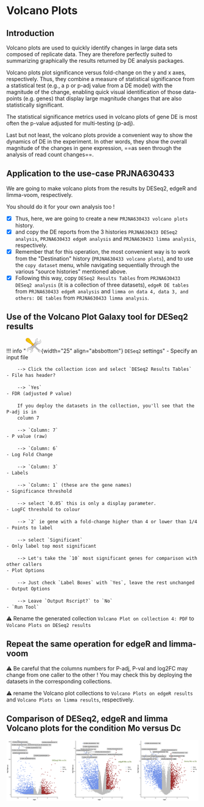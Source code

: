 # Volcano Plots

## Introduction
Volcano plots are used to quickly identify changes in large data sets composed of
replicate data. They are therefore perfectly suited to summarizing graphically the results
returned by DE analysis packages.

Volcano plots plot significance versus fold-change on the y and x axes, respectively. Thus,
they combine a measure of statistical significance from a statistical test (e.g., a p or 
p-adj value from a DE model) with the magnitude of the change, enabling quick visual
identification of those data-points (e.g. genes) that display large magnitude changes
that are also statistically significant.

The statistical significance metrics used in volcano plots of gene DE is most often the
p-value adjusted for multi-testing (p-adj).

Last but not least, the volcano plots provide a convenient way to show the dynamics of DE
in the experiment. In other words, they show the overall magnitude of the changes in gene
expression, ==as seen through the analysis of read count changes==.

## Application to the use-case PRJNA630433

We are going to make volcano plots from the results by DESeq2, edgeR and limma-voom,
respectively.

You should do it for your own analysis too !

- [x] Thus, here, we are going to create a new `PRJNA630433 volcano plots` history.
- [x] and copy the DE reports from the 3 histories `PRJNA630433 DESeq2 analysis`,
  `PRJNA630433 edgeR analysis` and `PRJNA630433 limma analysis`, respectively.
- [x] Remember that for this operation, the most convenient way is to work from the
  "Destination" history (`PRJNA630433 volcano plots`), and to use the `copy dataset` menu,
  while navigating sequentially through the various "source histories" mentioned above.
- [x] Following this way, copy `DESeq2 Results Tables` from `PRJNA630433 DESeq2 analysis`
  (it is a collection of three datasets), `edgeR DE tables` from `PRJNA630433 edgeR analysis`
  and `limma on data 4, data 3, and others: DE tables` from `PRJNA630433 limma analysis`.

## Use of the Volcano Plot Galaxy tool for DESeq2 results

!!! info "![](images/tool_small.png){width="25" align="absbottom"} `DESeq2` settings"
    - Specify an input file
        
        --> Click the collection icon and select `DESeq2 Results Tables`
    - File has header?
        
        --> `Yes`
    - FDR (adjusted P value)
        
        If you deploy the datasets in the collection, you'll see that the P-adj is in
        column 7
        
        --> `Column: 7`
    - P value (raw)
        
        --> `Column: 6`
    - Log Fold Change
        
        --> `Column: 3`
    - Labels
        
        --> `Column: 1` (these are the gene names)
    - Significance threshold
        
        --> select `0.05` this is only a display parameter.
    - LogFC threshold to colour 
        
        --> `2` ie gene with a fold-change higher than 4 or lower than 1/4
    - Points to label
        
        --> select `Significant`
    - Only label top most significant
        
        --> Let's take the `10` most significant genes for comparison with other callers
    - Plot Options
        
        --> Just check `Label Boxes` with `Yes`, leave the rest unchanged
    - Output Options
        
        --> Leave `Output Rscript?` to `No`
    - `Run Tool`

:warning: Rename the generated collection `Volcano Plot on collection 4: PDF` to
`Volcano Plots on DESeq2 results`

## Repeat the same operation for edgeR and limma-voom

:warning: Be careful that the columns numbers for P-adj, P-val and log2FC may change from
one caller to the other ! You may check this by deploying the datasets in the corresponding
collections.

:warning: rename the Volcano plot collections to `Volcano Plots on edgeR results` and
`Volcano Plots on limma results`, respectively.

## Comparison of DESeq2, edgeR and limma Volcano plots for the condition Mo versus Dc

![](images/volcano.png)
  
